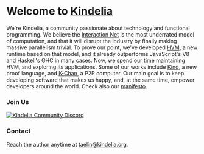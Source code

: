 # Welcome to [Kindelia](http://kindelia.org/)

We're Kindelia, a community passionate about technology and functional programming. We believe the [Interaction
Net](https://tinyurl.com/interactioncombinators) is the most underrated model of computation, and that it will disrupt
the industry by finally making massive parallelism trivial. To prove our point, we've developed
[HVM](https://github.com/kindelia/hvm), a new runtime based on that model, and it already outperforms JavaScript's V8
and Haskell's GHC in many cases. Now, we spend our time maintaining HVM, and exploring its applications.  Some of our
works include [Kind](https://github.com/kindelia/kind), a new proof language, and
[K-Chan](https://github.com/kindelia/kchan), a P2P computer. Our main goal is to keep developing software that makes us
happy, and, at the same time, empower developers around the world. Check also our [manifesto](https://github.com/Kindelia/manifesto).


### Join Us

[![Kindelia Community Discord](https://img.shields.io/discord/912426566838013994.svg?label=Discord&logo=Discord&colorB=7289da&style=for-the-badge)](https://discord.gg/Kindelia)

### Contact

Reach the author anytime at <taelin@kindelia.org>.
